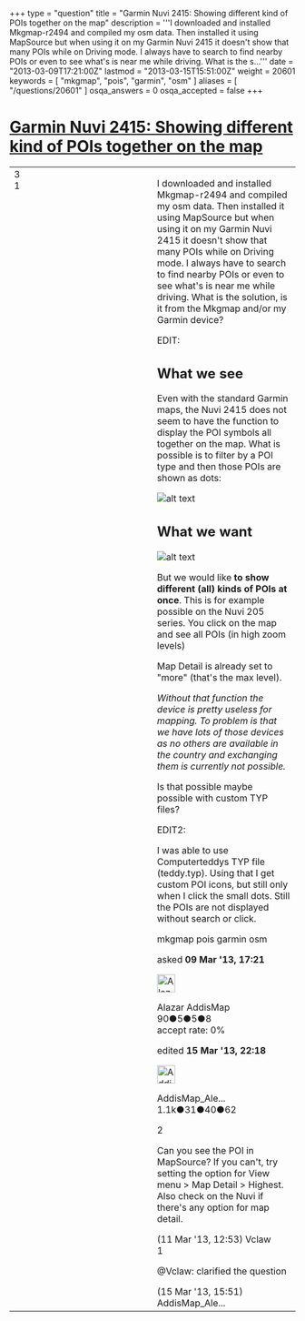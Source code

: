+++
type = "question"
title = "Garmin Nuvi 2415: Showing different kind of POIs together on the map"
description = '''I downloaded and installed Mkgmap-r2494 and compiled my osm data. Then installed it using MapSource but when using it on my Garmin Nuvi 2415 it doesn&#x27;t show that many POIs while on Driving mode. I always have to search to find nearby POIs or even to see what&#x27;s is near me while driving. What is the s...'''
date = "2013-03-09T17:21:00Z"
lastmod = "2013-03-15T15:51:00Z"
weight = 20601
keywords = [ "mkgmap", "pois", "garmin", "osm" ]
aliases = [ "/questions/20601" ]
osqa_answers = 0
osqa_accepted = false
+++

<div class="headNormal">

# [Garmin Nuvi 2415: Showing different kind of POIs together on the map](/questions/20601/garmin-nuvi-2415-showing-different-kind-of-pois-together-on-the-map)

</div>

<div id="main-body">

<div id="askform">

<table id="question-table" style="width:100%;">
<colgroup>
<col style="width: 50%" />
<col style="width: 50%" />
</colgroup>
<tbody>
<tr>
<td style="width: 30px; vertical-align: top"><div class="vote-buttons">
<span id="post-20601-upvote" class="ajax-command post-vote up" rel="nofollow" title="I like this post (click again to cancel)"> </span>
<div id="post-20601-score" class="post-score" title="current number of votes">
3
</div>
<span id="post-20601-downvote" class="ajax-command post-vote down" rel="nofollow" title="I dont like this post (click again to cancel)"> </span> <span id="favorite-mark" class="ajax-command favorite-mark" rel="nofollow" title="mark/unmark this question as favorite (click again to cancel)"> </span>
<div id="favorite-count" class="favorite-count">
1
</div>
</div></td>
<td><div id="item-right">
<div class="question-body">
<p>I downloaded and installed Mkgmap-r2494 and compiled my osm data. Then installed it using MapSource but when using it on my Garmin Nuvi 2415 it doesn't show that many POIs while on Driving mode. I always have to search to find nearby POIs or even to see what's is near me while driving. What is the solution, is it from the Mkgmap and/or my Garmin device?</p>
<p>EDIT:</p>
<h2 id="what-we-see">What we see</h2>
<p>Even with the standard Garmin maps, the Nuvi 2415 does not seem to have the function to display the POI symbols all together on the map. What is possible is to filter by a POI type and then those POIs are shown as dots:</p>
<p><img src="/upfiles/29543.png" alt="alt text" /></p>
<h2 id="what-we-want">What we want</h2>
<p><img src="/upfiles/gps_map_santiago.jpg" alt="alt text" /></p>
<p>But we would like <strong>to show different (all) kinds of POIs at once</strong>. This is for example possible on the Nuvi 205 series. You click on the map and see all POIs (in high zoom levels)</p>
<p>Map Detail is already set to "more" (that's the max level).</p>
<p><em>Without that function the device is pretty useless for mapping. To problem is that we have lots of those devices as no others are available in the country and exchanging them is currently not possible.</em></p>
<p>Is that possible maybe possible with custom TYP files?</p>
<p>EDIT2:</p>
<p>I was able to use Computerteddys TYP file (teddy.typ). Using that I get custom POI icons, but still only when I click the small dots. Still the POIs are not displayed without search or click.</p>
</div>
<div id="question-tags" class="tags-container tags">
<span class="post-tag tag-link-mkgmap" rel="tag" title="see questions tagged &#39;mkgmap&#39;">mkgmap</span> <span class="post-tag tag-link-pois" rel="tag" title="see questions tagged &#39;pois&#39;">pois</span> <span class="post-tag tag-link-garmin" rel="tag" title="see questions tagged &#39;garmin&#39;">garmin</span> <span class="post-tag tag-link-osm" rel="tag" title="see questions tagged &#39;osm&#39;">osm</span>
</div>
<div id="question-controls" class="post-controls">
&#10;</div>
<div class="post-update-info-container">
<div class="post-update-info post-update-info-user">
<p>asked <strong>09 Mar '13, 17:21</strong></p>
<img src="https://secure.gravatar.com/avatar/c283009948b4e8f8c278c417d68b641e?s=32&amp;d=identicon&amp;r=g" class="gravatar" width="32" height="32" alt="Alazar%20AddisMap&#39;s gravatar image" />
<p><span>Alazar AddisMap</span><br />
<span class="score" title="90 reputation points">90</span><span title="5 badges"><span class="badge1">●</span><span class="badgecount">5</span></span><span title="5 badges"><span class="silver">●</span><span class="badgecount">5</span></span><span title="8 badges"><span class="bronze">●</span><span class="badgecount">8</span></span><br />
<span class="accept_rate" title="Rate of the user&#39;s accepted answers">accept rate:</span> <span title="Alazar AddisMap has no accepted answers">0%</span></p>
</img>
</div>
<div class="post-update-info post-update-info-edited">
<p><span> edited <strong>15 Mar '13, 22:18</strong> </span></p>
<img src="https://secure.gravatar.com/avatar/9ac1de0d402dfdf47bd4c4d664156c64?s=32&amp;d=identicon&amp;r=g" class="gravatar" width="32" height="32" alt="AddisMap_Alexander&#39;s gravatar image" />
<p><span>AddisMap_Ale...</span><br />
<span class="score" title="1120 reputation points"><span>1.1k</span></span><span title="31 badges"><span class="badge1">●</span><span class="badgecount">31</span></span><span title="40 badges"><span class="silver">●</span><span class="badgecount">40</span></span><span title="62 badges"><span class="bronze">●</span><span class="badgecount">62</span></span></p>
</img>
</div>
</div>
<div id="comments-container-20601" class="comments-container">
<span id="20634"></span>
<div id="comment-20634" class="comment">
<div id="post-20634-score" class="comment-score">
2
</div>
<div class="comment-text">
<p>Can you see the POI in MapSource? If you can't, try setting the option for View menu &gt; Map Detail &gt; Highest. Also check on the Nuvi if there's any option for map detail.</p>
</div>
<div id="comment-20634-info" class="comment-info">
<span class="comment-age">(11 Mar '13, 12:53)</span> <span class="comment-user userinfo">Vclaw</span>
</div>
</div>
<span id="20721"></span>
<div id="comment-20721" class="comment">
<div id="post-20721-score" class="comment-score">
1
</div>
<div class="comment-text">
<p><span>@Vclaw</span>: clarified the question</p>
</div>
<div id="comment-20721-info" class="comment-info">
<span class="comment-age">(15 Mar '13, 15:51)</span> <span class="comment-user userinfo">AddisMap_Ale...</span>
</div>
</div>
</div>
<div id="comment-tools-20601" class="comment-tools">
&#10;</div>
<div class="clear">
&#10;</div>
<div id="comment-20601-form-container" class="comment-form-container">
&#10;</div>
<div class="clear">
&#10;</div>
</div></td>
</tr>
</tbody>
</table>

</div>

</div>

